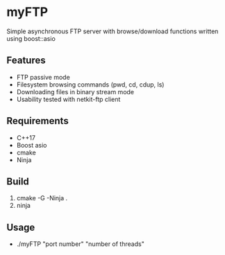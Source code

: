 # myFTP

Simple asynchronous FTP server with browse/download functions written using boost::asio
## Features
* FTP passive mode 
* Filesystem browsing commands (pwd, cd, cdup, ls)
* Downloading files in binary stream mode
* Usability tested with netkit-ftp client
## Requirements
- C++17
- Boost asio
- cmake
- Ninja
## Build
1. cmake -G -Ninja .
2. ninja
## Usage
* ./myFTP "port number" "number of threads"

